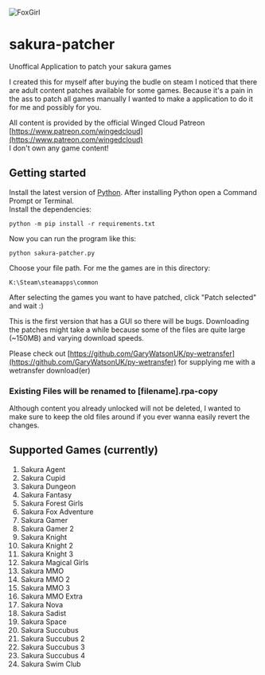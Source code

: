 ![FoxGirl](https://static.wikia.nocookie.net/winged-cloud/images/8/86/Images_%284%29.jpeg/revision/latest/scale-to-width-down/906?cb=20200505034653)

# sakura-patcher
Unoffical Application to patch your sakura games

I created this for myself after buying the budle on steam I noticed that there are adult content patches available for some games.
Because it's a pain in the ass to patch all games manually I wanted to make a application to do it for me and possibly for you.

All content is provided by the official Winged Cloud Patreon [https://www.patreon.com/wingedcloud](https://www.patreon.com/wingedcloud)  
I don't own any game content!

## Getting started

Install the latest version of [Python](https://www.python.org/downloads/). After installing Python open a Command Prompt or Terminal.  
Install the dependencies:  

    python -m pip install -r requirements.txt

Now you can run the program like this:

    python sakura-patcher.py 

Choose your file path. For me the games are in this directory:
    
    K:\Steam\steamapps\common

After selecting the games you want to have patched, click "Patch selected" and wait :)

This is the first version that has a GUI so there will be bugs.
Downloading the patches might take a while because some of the files are quite large (~150MB) and varying download speeds.

Please check out [https://github.com/GaryWatsonUK/py-wetransfer](https://github.com/GaryWatsonUK/py-wetransfer) for supplying me with a wetransfer download(er)

### Existing Files will be renamed to [filename].rpa-copy

Although content you already unlocked will not be deleted, I wanted to make sure to keep the old files around if you ever wanna easily revert the changes.

## Supported Games (currently)

1. Sakura Agent
2. Sakura Cupid
3. Sakura Dungeon
4. Sakura Fantasy
5. Sakura Forest Girls
6. Sakura Fox Adventure
7. Sakura Gamer
8. Sakura Gamer 2
9. Sakura Knight
10. Sakura Knight 2
11. Sakura Knight 3
12. Sakura Magical Girls
13. Sakura MMO
14. Sakura MMO 2
15. Sakura MMO 3
16. Sakura MMO Extra
17. Sakura Nova
18. Sakura Sadist
19. Sakura Space
20. Sakura Succubus
21. Sakura Succubus 2
22. Sakura Succubus 3
23. Sakura Succubus 4
24. Sakura Swim Club
